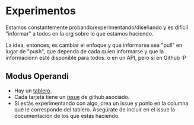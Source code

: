 # Experimentos
Estamos constantemente probando/experimentando/diseñando y es difícil "informar" a todos en la org sobre lo que estamos haciendo.

La idea, entonces, es cambiar el enfoque y que informarse sea "pull" en lugar de "push", que dependa de cada quien informarse y que la informaciónn esté disponible para todos. o en un API, pero sí en Github :P

## Modus Operandi
 - Hay un [tablero](https://github.com/Laboratoria/experimentos_laboratoria/projects/1).
 - Cada tarjeta tiene un [issue](https://github.com/Laboratoria/experimentos_laboratoria/issues) de github asociado.
 - Si estás experimentando con algo, crea un issue y ponlo en la columna que le corresponde del tablero. Asegúrate de incluir en el issue la documentación de los que estás haciendo.
